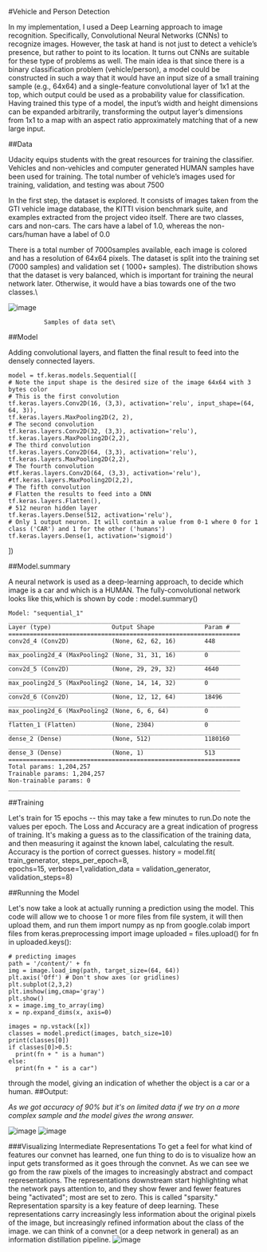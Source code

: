 #Vehicle and Person Detection

In my implementation, I used a Deep Learning approach to image recognition. Specifically, Convolutional Neural Networks (CNNs) to recognize images.
However, the task at hand is not just to detect a vehicle’s presence, but rather to point to its location. It turns out CNNs are suitable for these type of problems as well. 
The main idea is that since there is a binary classification problem (vehicle/person), a model could be constructed in such a way that it would have an input size of a small training sample (e.g., 64x64) and a single-feature convolutional layer of 1x1 at the top, which output could be used as a probability value for classification.
Having trained this type of a model, the input’s width and height dimensions can be expanded arbitrarily, transforming the output layer’s dimensions from 1x1 to a map with an aspect ratio approximately matching that of a new large input.


##Data

Udacity equips students with the great resources for training the classifier. Vehicles and non-vehicles and computer generated HUMAN samples  have been used for training.
The total number of vehicle’s images used for training, validation, and testing was about 7500

In the first step, the dataset is explored. It consists of images taken from the GTI vehicle image database, the KITTI vision benchmark suite, and examples extracted from the project video itself. There are two classes, cars and non-cars. The cars have a label of 1.0, whereas the non-cars/human have a label of 0.0

There is a total number of 7000samples available, each image is colored and has a resolution of 64x64 pixels. The dataset is split into the training set (7000 samples) and validation set ( 1000+ samples). The distribution shows that the dataset is very balanced, which is important for training the neural network later. Otherwise, it would have a bias towards one of the two classes.\

![image](https://user-images.githubusercontent.com/71150528/113412410-cd808080-93d5-11eb-9397-4634a046b8b8.png)

              Samples of data set\







##Model

Adding  convolutional layers, and flatten the final result to feed into the densely connected layers.

    model = tf.keras.models.Sequential([
    # Note the input shape is the desired size of the image 64x64 with 3 bytes color
    # This is the first convolution
    tf.keras.layers.Conv2D(16, (3,3), activation='relu', input_shape=(64, 64, 3)),
    tf.keras.layers.MaxPooling2D(2, 2),
    # The second convolution
    tf.keras.layers.Conv2D(32, (3,3), activation='relu'),
    tf.keras.layers.MaxPooling2D(2,2),
    # The third convolution
    tf.keras.layers.Conv2D(64, (3,3), activation='relu'),
    tf.keras.layers.MaxPooling2D(2,2),
    # The fourth convolution
    #tf.keras.layers.Conv2D(64, (3,3), activation='relu'),
    #tf.keras.layers.MaxPooling2D(2,2),
    # The fifth convolution
    # Flatten the results to feed into a DNN
    tf.keras.layers.Flatten(),
    # 512 neuron hidden layer
    tf.keras.layers.Dense(512, activation='relu'),
    # Only 1 output neuron. It will contain a value from 0-1 where 0 for 1 class ('CAR') and 1 for the other ('humans')
    tf.keras.layers.Dense(1, activation='sigmoid')
])




##Model.summary

A neural network is used as a deep-learning approach, to decide which image is a car and which is a HUMAN. The fully-convolutional network looks like this,which is shown by code :
    model.summary()


    Model: "sequential_1"
    _________________________________________________________________
    Layer (type)                 Output Shape              Param #   
    =================================================================
    conv2d_4 (Conv2D)            (None, 62, 62, 16)        448       
    _________________________________________________________________
    max_pooling2d_4 (MaxPooling2 (None, 31, 31, 16)        0         
    _________________________________________________________________
    conv2d_5 (Conv2D)            (None, 29, 29, 32)        4640      
    _________________________________________________________________
    max_pooling2d_5 (MaxPooling2 (None, 14, 14, 32)        0         
    _________________________________________________________________
    conv2d_6 (Conv2D)            (None, 12, 12, 64)        18496     
    _________________________________________________________________
    max_pooling2d_6 (MaxPooling2 (None, 6, 6, 64)          0         
    _________________________________________________________________
    flatten_1 (Flatten)          (None, 2304)              0         
    _________________________________________________________________
    dense_2 (Dense)              (None, 512)               1180160   
    _________________________________________________________________
    dense_3 (Dense)              (None, 1)                 513       
    =================================================================
    Total params: 1,204,257
    Trainable params: 1,204,257
    Non-trainable params: 0
    _________________________________________________________________







##Training

Let's train for 15 epochs -- this may take a few minutes to run.Do note the values per epoch.
The Loss and Accuracy are a great indication of progress of training. It's making a guess as to the classification of the training data, and then measuring it against the known label, calculating the result. Accuracy is the portion of correct guesses.
    history = model.fit(
          train_generator,
          steps_per_epoch=8,  
          epochs=15,
          verbose=1,validation_data = validation_generator,
          validation_steps=8)

##Running the Model

Let's now take a look at actually running a prediction using the model. This code will allow we to choose 1 or more files from file system, it will then upload them, and run them 
    import numpy as np
    from google.colab import files
    from keras.preprocessing import image
    uploaded = files.upload()
    for fn in uploaded.keys():

    # predicting images
    path = '/content/' + fn
    img = image.load_img(path, target_size=(64, 64))
    plt.axis('Off') # Don't show axes (or gridlines)
    plt.subplot(2,3,2)
    plt.imshow(img,cmap='gray')
    plt.show()
    x = image.img_to_array(img)
    x = np.expand_dims(x, axis=0)

    images = np.vstack([x])
    classes = model.predict(images, batch_size=10)
    print(classes[0])
    if classes[0]>0.5:
      print(fn + " is a human")
    else:
      print(fn + " is a car")
through the model, giving an indication of whether the object is a car or a human.
##Output:

*As we got accuracy of 90% but it's on limited data if we try on a more complex sample and the model gives the wrong answer.*

![image](https://user-images.githubusercontent.com/71150528/113412426-d96c4280-93d5-11eb-9787-7da3b316499d.png)
![image](https://user-images.githubusercontent.com/71150528/113412429-dc673300-93d5-11eb-87bf-56d686222a09.png)



###Visualizing Intermediate Representations
To get a feel for what kind of features our convnet has learned, one fun thing to do is to visualize how an input gets transformed as it goes through the convnet.
As we can see we go from the raw pixels of the images to increasingly abstract and compact representations. The representations downstream start highlighting what the network pays attention to, and they show fewer and fewer features being "activated"; most are set to zero. This is called "sparsity." Representation sparsity is a key feature of deep learning.
These representations carry increasingly less information about the original pixels of the image, but increasingly refined information about the class of the image. we can think of a convnet (or a deep network in general) as an information distillation pipeline.
![image](https://user-images.githubusercontent.com/71150528/113412449-f0129980-93d5-11eb-8901-45489fe1be02.png)




